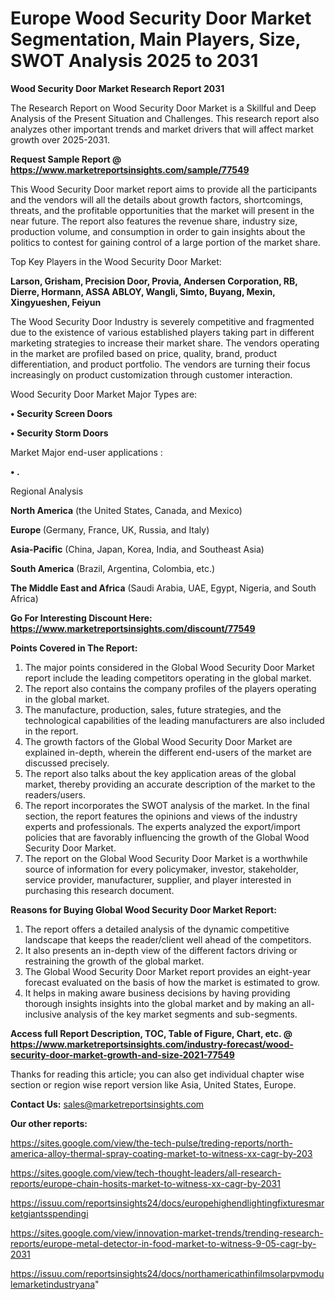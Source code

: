 # Europe Wood Security Door Market Segmentation, Main Players, Size, SWOT Analysis 2025 to 2031

<strong>Wood Security Door Market Research Report 2031</strong>

The Research Report on Wood Security Door Market is a Skillful and Deep Analysis of the Present Situation and Challenges. This research report also analyzes other important trends and market drivers that will affect market growth over 2025-2031.

<strong>Request Sample Report @ <a href=https://www.marketreportsinsights.com/sample/77549>https://www.marketreportsinsights.com/sample/77549</a></strong>

This Wood Security Door market report aims to provide all the participants and the vendors will all the details about growth factors, shortcomings, threats, and the profitable opportunities that the market will present in the near future. The report also features the revenue share, industry size, production volume, and consumption in order to gain insights about the politics to contest for gaining control of a large portion of the market share.

Top Key Players in the Wood Security Door Market:

<strong>Larson, Grisham, Precision Door, Provia, Andersen Corporation, RB, Dierre, Hormann, ASSA ABLOY, Wangli, Simto, Buyang, Mexin, Xingyueshen, Feiyun</strong>

The Wood Security Door Industry is severely competitive and fragmented due to the existence of various established players taking part in different marketing strategies to increase their market share. The vendors operating in the market are profiled based on price, quality, brand, product differentiation, and product portfolio. The vendors are turning their focus increasingly on product customization through customer interaction.

Wood Security Door Market Major Types are:

<strong>• Security Screen Doors

• Security Storm Doors</strong>

Market Major end-user applications :

<strong>• .</strong>

Regional Analysis

</u><strong><b>North America</b></strong> (the United States, Canada, and Mexico)

<strong><b>Europe </b></strong>(Germany, France, UK, Russia, and Italy)

<strong><b>Asia-Pacific</b></strong> (China, Japan, Korea, India, and Southeast Asia)

<strong><b>South America</b></strong> (Brazil, Argentina, Colombia, etc.)

<strong><b>The Middle East and Africa</b></strong> (Saudi Arabia, UAE, Egypt, Nigeria, and South Africa)

<strong>Go For Interesting Discount Here: <a href=https://www.marketreportsinsights.com/discount/77549>https://www.marketreportsinsights.com/discount/77549</a></strong>

<strong>Points Covered in The Report:</strong>
<ol>
  <li>The major points considered in the Global Wood Security Door Market report include the leading competitors operating in the global market.</li>
  <li>The report also contains the company profiles of the players operating in the global market.</li>
  <li>The manufacture, production, sales, future strategies, and the technological capabilities of the leading manufacturers are also included in the report.</li>
  <li>The growth factors of the Global Wood Security Door Market are explained in-depth, wherein the different end-users of the market are discussed precisely.</li>
  <li>The report also talks about the key application areas of the global market, thereby providing an accurate description of the market to the readers/users.</li>
  <li>The report incorporates the SWOT analysis of the market. In the final section, the report features the opinions and views of the industry experts and professionals. The experts analyzed the export/import policies that are favorably influencing the growth of the Global Wood Security Door Market.</li>
  <li>The report on the Global Wood Security Door Market is a worthwhile source of information for every policymaker, investor, stakeholder, service provider, manufacturer, supplier, and player interested in purchasing this research document.</li>
</ol>
<strong>Reasons for Buying Global Wood Security Door Market Report:</strong>

<ol>
  <li>The report offers a detailed analysis of the dynamic competitive landscape that keeps the reader/client well ahead of the competitors.</li>
  <li>It also presents an in-depth view of the different factors driving or restraining the growth of the global market.</li>
  <li>The Global Wood Security Door Market report provides an eight-year forecast evaluated on the basis of how the market is estimated to grow.</li>
  <li>It helps in making aware business decisions by having providing thorough insights insights into the global market and by making an all-inclusive analysis of the key market segments and sub-segments.</li>
</ol>
<strong>Access full Report Description, TOC, Table of Figure, Chart, etc. @ <a href=https://www.marketreportsinsights.com/industry-forecast/wood-security-door-market-growth-and-size-2021-77549>https://www.marketreportsinsights.com/industry-forecast/wood-security-door-market-growth-and-size-2021-77549</a></strong>


Thanks for reading this article; you can also get individual chapter wise section or region wise report version like Asia, United States, Europe.

<strong>Contact Us:</strong>
sales@marketreportsinsights.com

<strong>Our other reports:</strong>

<a href=https://sites.google.com/view/the-tech-pulse/treding-reports/north-america-alloy-thermal-spray-coating-market-to-witness-xx-cagr-by-203>https://sites.google.com/view/the-tech-pulse/treding-reports/north-america-alloy-thermal-spray-coating-market-to-witness-xx-cagr-by-203</a>

<a href=https://sites.google.com/view/tech-thought-leaders/all-research-reports/europe-chain-hosits-market-to-witness-xx-cagr-by-2031>https://sites.google.com/view/tech-thought-leaders/all-research-reports/europe-chain-hosits-market-to-witness-xx-cagr-by-2031</a>

<a href=https://issuu.com/reportsinsights24/docs/europehighendlightingfixturesmarketgiantsspendingi>https://issuu.com/reportsinsights24/docs/europehighendlightingfixturesmarketgiantsspendingi</a>

<a href=https://sites.google.com/view/innovation-market-trends/trending-research-reports/europe-metal-detector-in-food-market-to-witness-9-05-cagr-by-2031>https://sites.google.com/view/innovation-market-trends/trending-research-reports/europe-metal-detector-in-food-market-to-witness-9-05-cagr-by-2031</a>

<a href=https://issuu.com/reportsinsights24/docs/northamericathinfilmsolarpvmodulemarketindustryana>https://issuu.com/reportsinsights24/docs/northamericathinfilmsolarpvmodulemarketindustryana</a>"
